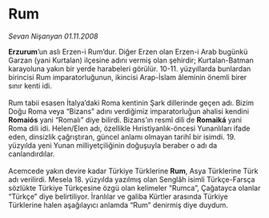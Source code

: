 # Rum

*Sevan Nişanyan 01.11.2008*

<div class="taraf_structure_2col_1zq">
<div class="margen_n">



 <p><b>Erzurum</b>’un aslı Erzen-i Rum’dur. Diğer Erzen olan Erzen-i Arab bugünkü Garzan (yani Kurtalan) ilçesine adını vermiş olan şehirdir; Kurtalan-Batman karayoluna yakın bir yerde harabeleri görülür. 10-11. yüzyıllarda bunlardan birincisi Rum imparatorluğunun, ikincisi Arap-İslam âleminin önemli birer sınır kenti idi. <br/><br/>Rum tabii esasen İtalya’daki Roma kentinin Şark dillerinde geçen adı. Bizim Doğu Roma veya “Bizans” adını verdiğimiz imparatorluğun ahalisi kendini <b>Romaiós</b> yani “Romalı” diye bilirdi. Bizans’ın resmî dili de <b>Romaiká</b> yani Roma dili idi. Helen/Elen adı, özellikle Hıristiyanlık-öncesi Yunanlıları ifade eden, dinsizlik çağrıştıran, güncel anlamı olmayan tarihî bir isimdi. 19. yüzyılda yeni Yunan milliyetçiliğinin doğuşuyla beraber o adı da canlandırdılar. <br/><br/>Acemcede yakın devire kadar Türkiye Türklerine <b>Rum</b>, Asya Türklerine Türk adı verilirdi. Mesela 18. yüzyılda yazılmış olan Senglâh isimli Türkçe-Farsça sözlükte Türkiye Türkçesine özgü olan kelimeler “Rumca”, Çağatayca olanlar “Türkçe” diye belirtiliyor. İranlılar ve galiba Kürtler arasında Türkiye Türklerine halen aşağılayıcı anlamda “Rum” denirmiş diye duydum. </p>
<br/>
<br/>
<br/>



<br/>


<div id="taraf_not">
</div>

</div>


</div>
